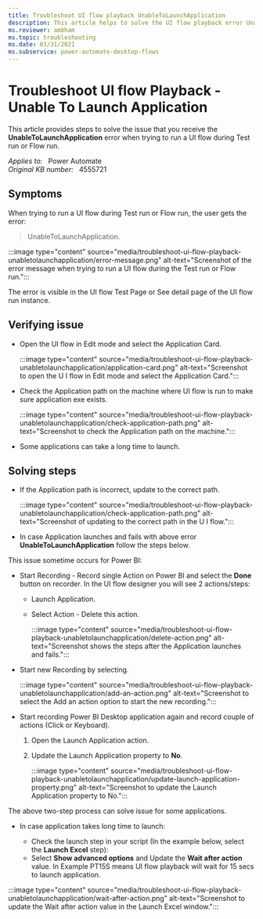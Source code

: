 ```yaml
---
title: Troubleshoot UI flow playback UnableToLaunchApplication
description: This article helps to solve the UI flow playback error UnableToLaunchApplication when trying to run a UI flow during Test run or Flow run.
ms.reviewer: ambham
ms.topic: troubleshooting
ms.date: 03/31/2021
ms.subservice: power-automate-desktop-flows
---
```

# Troubleshoot UI flow Playback - Unable To Launch Application

This article provides steps to solve the issue that you receive the **UnableToLaunchApplication** error when trying to run a UI flow during Test run or Flow run.

_Applies to:_ &nbsp; Power Automate  
_Original KB number:_ &nbsp; 4555721

## Symptoms

When trying to run a UI flow during Test run or Flow run, the user gets the error:

> UnableToLaunchApplication.

:::image type="content" source="media/troubleshoot-ui-flow-playback-unabletolaunchapplication/error-message.png" alt-text="Screenshot of the error message when trying to run a UI flow during the Test run or Flow run.":::

The error is visible in the UI flow Test Page or See detail page of the UI flow run instance.

## Verifying issue

- Open the UI flow in Edit mode and select the Application Card.

  :::image type="content" source="media/troubleshoot-ui-flow-playback-unabletolaunchapplication/application-card.png" alt-text="Screenshot to open the U I flow in Edit mode and select the Application Card.":::

- Check the Application path on the machine where UI flow is run to make sure application exe exists.

  :::image type="content" source="media/troubleshoot-ui-flow-playback-unabletolaunchapplication/check-application-path.png" alt-text="Screenshot to check the Application path on the machine.":::

- Some applications can take a long time to launch.

## Solving steps

- If the Application path is incorrect, update to the correct path.

  :::image type="content" source="media/troubleshoot-ui-flow-playback-unabletolaunchapplication/check-application-path.png" alt-text="Screenshot of updating to the correct path in the U I flow.":::

- In case Application launches and fails with above error **UnableToLaunchApplication** follow the steps below.

This issue sometime occurs for Power BI:

- Start Recording - Record single Action on Power BI and select the **Done** button on recorder. In the UI flow designer you will see 2 actions/steps:
  - Launch Application.
  - Select Action - Delete this action.

    :::image type="content" source="media/troubleshoot-ui-flow-playback-unabletolaunchapplication/delete-action.png" alt-text="Screenshot shows the steps after the Application launches and fails.":::

- Start new Recording by selecting.

   :::image type="content" source="media/troubleshoot-ui-flow-playback-unabletolaunchapplication/add-an-action.png" alt-text="Screenshot to select the Add an action option to start the new recording.":::

- Start recording Power BI Desktop application again and record couple of actions (Click or Keyboard).

  1. Open the Launch Application action.
  2. Update the Launch Application property to **No**.

     :::image type="content" source="media/troubleshoot-ui-flow-playback-unabletolaunchapplication/update-launch-application-property.png" alt-text="Screenshot to update the Launch Application property to No.":::

The above two-step process can solve issue for some applications.

- In case application takes long time to launch:

  - Check the launch step in your script (In the example below, select the **Launch Excel** step):
  - Select **Show advanced options** and Update the **Wait after action** value. In Example PT15S means UI flow playback will wait for 15 secs to launch application.

:::image type="content" source="media/troubleshoot-ui-flow-playback-unabletolaunchapplication/wait-after-action.png" alt-text="Screenshot to update the Wait after action value in the Launch Excel window.":::
